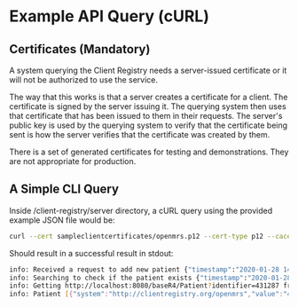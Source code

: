 # Example API Query (cURL)

## Certificates (Mandatory)

A system querying the Client Registry needs a server-issued certificate or it will not be authorized to use the service.

The way that this works is that a server creates a certificate for a client. The certificate is signed by the server issuing it. The querying system then uses that certificate that has been issued to them in their requests. The server's public key is used by the querying system to verify that the certificate being sent is how the server verifies that the certificate was created by them.

There is a set of generated certificates for testing and demonstrations. They are not appropriate for production.

## A Simple CLI Query

Inside /client-registry/server directory, a cURL query using the provided example JSON file would be:

```sh
curl --cert sampleclientcertificates/openmrs.p12 --cert-type p12 --cacert certificates/server_cert.pem -d @/Users/richard/src/github.com/intrahealth/client-registry/DemoData/patient1_openmrs.json -H "Content-Type: application/json" -XPOST https://localhost:3000/Patient
```

Should result in a successful result in stdout:
```sh
info: Received a request to add new patient {"timestamp":"2020-01-28 14:29:20"}
info: Searching to check if the patient exists {"timestamp":"2020-01-28 14:29:20"}
info: Getting http://localhost:8080/baseR4/Patient?identifier=431287 from server {"timestamp":"2020-01-28 14:29:20"}
info: Patient [{"system":"http://clientregistry.org/openmrs","value":"431287"},{"system":"http://system1.org","value":"12349","period":{"start":"2001-05-06"},"assigner":{"display":"test Org"}}] doesnt exist, adding to the database {"timestamp":"2020-01-28 14:29:20"}
```